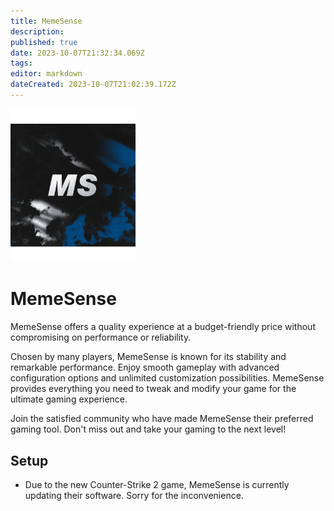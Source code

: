 ```yaml
---
title: MemeSense
description: 
published: true
date: 2023-10-07T21:32:34.069Z
tags: 
editor: markdown
dateCreated: 2023-10-07T21:02:39.172Z
---
```


<img src="/memesense.png" alt="memesense-logo" width="200"/>

# MemeSense
MemeSense offers a quality experience at a budget-friendly price without compromising on performance or reliability.

Chosen by many players, MemeSense is known for its stability and remarkable performance. Enjoy smooth gameplay with advanced configuration options and unlimited customization possibilities. MemeSense provides everything you need to tweak and modify your game for the ultimate gaming experience.

Join the satisfied community who have made MemeSense their preferred gaming tool. Don't miss out and take your gaming to the next level!

## Setup
- Due to the new Counter-Strike 2 game, MemeSense is currently updating their software. Sorry for the inconvenience.